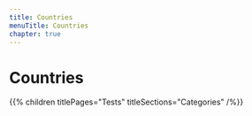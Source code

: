 ```yaml
---
title: Countries
menuTitle: Countries
chapter: true
---
```


# Countries

{{% children titlePages="Tests" titleSections="Categories" /%}}
